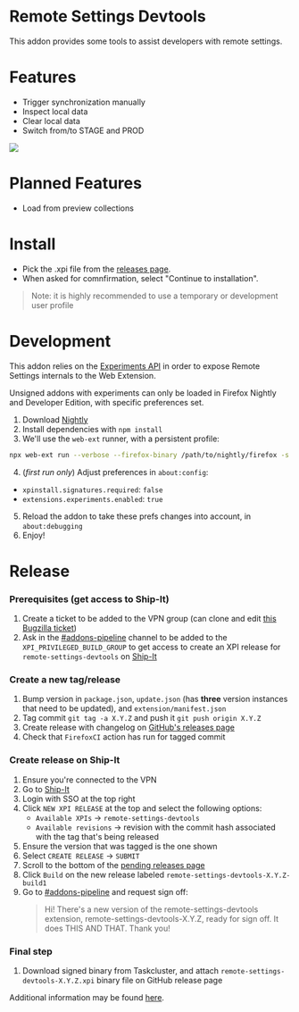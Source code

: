 # Remote Settings Devtools

This addon provides some tools to assist developers with remote settings.

# Features

- Trigger synchronization manually
- Inspect local data
- Clear local data
- Switch from/to STAGE and PROD

![](screenshot.png)

# Planned Features

- Load from preview collections

# Install

- Pick the .xpi file from the [releases page](https://github.com/mozilla-extensions/remote-settings-devtools/releases).
- When asked for comnfirmation, select "Continue to installation".

> Note: it is highly recommended to use a temporary or development user profile

# Development


This addon relies on the [Experiments API](https://firefox-source-docs.mozilla.org/toolkit/components/extensions/webextensions/basics.html#webextensions-experiments) in order to expose Remote Settings internals to the Web Extension.

Unsigned addons with experiments can only be loaded in Firefox Nightly and Developer Edition, with specific preferences set.

1. Download [Nightly](https://www.mozilla.org/en-US/firefox/channel/desktop/#nightly)
2. Install dependencies with `npm install`
3. We'll use the `web-ext` runner, with a persistent profile:
```bash
npx web-ext run --verbose --firefox-binary /path/to/nightly/firefox -s extension --firefox-profile rs-devtools --profile-create-if-missing
```
4. (*first run only*) Adjust preferences in `about:config`:
- `xpinstall.signatures.required`: `false`
- `extensions.experiments.enabled`: `true`
5. Reload the addon to take these prefs changes into account, in `about:debugging`
6. Enjoy!

# Release

### Prerequisites (get access to Ship-It)

1. Create a ticket to be added to the VPN group (can clone and edit [this Bugzilla ticket](https://bugzilla.mozilla.org/show_bug.cgi?id=1740098))
2. Ask in the [#addons-pipeline](https://mozilla.slack.com/archives/CMKP7NPKN) channel to be added to the `XPI_PRIVILEGED_BUILD_GROUP` to get access to create an XPI release for `remote-settings-devtools` on [Ship-It](https://shipit.mozilla-releng.net/)

### Create a new tag/release

1. Bump version in `package.json`, `update.json` (has **three** version instances that need to be updated), and `extension/manifest.json`
2. Tag commit `git tag -a X.Y.Z` and push it `git push origin X.Y.Z`
3. Create release with changelog on [GitHub's releases page](https://github.com/mozilla-extensions/remote-settings-devtools/releases/new)
4. Check that `FirefoxCI` action has run for tagged commit

### Create release on Ship-It

1. Ensure you're connected to the VPN
2. Go to [Ship-It](https://shipit.mozilla-releng.net/)
3. Login with SSO at the top right
4. Click `NEW XPI RELEASE` at the top and select the following options:
    - `Available XPIs` &#8594; `remote-settings-devtools`
    - `Available revisions` &#8594; revision with the commit hash associated with the tag that's being released
5. Ensure the version that was tagged is the one shown
6. Select `CREATE RELEASE` &#8594; `SUBMIT`
7. Scroll to the bottom of the [pending releases page](https://shipit.mozilla-releng.net/xpi)
8. Click `Build` on the new release labeled `remote-settings-devtools-X.Y.Z-build1`
9. Go to [#addons-pipeline](https://mozilla.slack.com/archives/CMKP7NPKN) and request sign off:
    > Hi! There's a new version of the remote-settings-devtools extension, remote-settings-devtools-X.Y.Z, ready for sign off. It does THIS AND THAT. Thank you!

### Final step
<!-- TODO: get a link to Taskcluster where this signed binary is -->
1. Download signed binary from Taskcluster, and attach `remote-settings-devtools-X.Y.Z.xpi` binary file on GitHub release page

Additional information may be found [here](https://github.com/mozilla-extensions/xpi-manifest/blob/master/docs/releasing-a-xpi.md#kicking-off-the-release).
